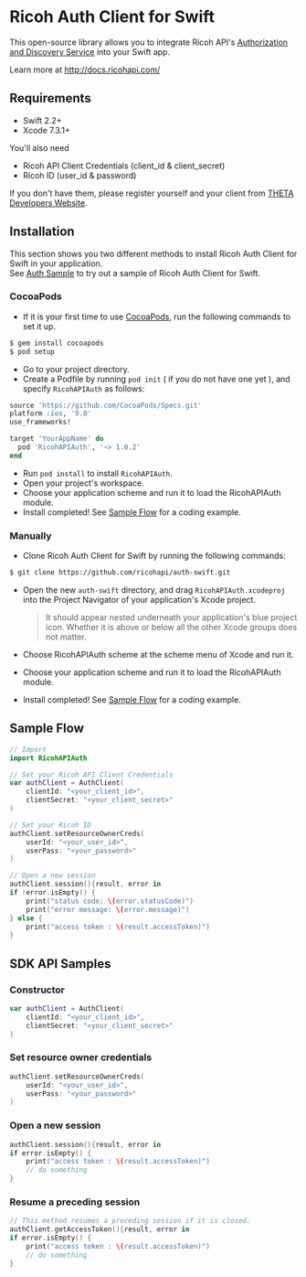 # Ricoh Auth Client for Swift

This open-source library allows you to integrate Ricoh API's [Authorization and Discovery Service](http://docs.ricohapi.com/docs/authorization-and-discovery-service/) into your Swift app.

Learn more at http://docs.ricohapi.com/

## Requirements

* Swift 2.2+
* Xcode 7.3.1+

You'll also need

* Ricoh API Client Credentials (client_id & client_secret)
* Ricoh ID (user_id & password)

If you don't have them, please register yourself and your client from [THETA Developers Website](http://contest.theta360.com/).

## Installation
This section shows you two different methods to install Ricoh Auth Client for Swift in your application.  
See [Auth Sample](https://github.com/ricohapi/auth-swift/tree/master/Sample#auth-sample) to try out a sample of Ricoh Auth Client for Swift.

### CocoaPods
* If it is your first time to use [CocoaPods](https://cocoapods.org/), run the following commands to set it up.
```sh
$ gem install cocoapods
$ pod setup
```

* Go to your project directory.
* Create a Podfile by running `pod init` ( if you do not have one yet ), and specify `RicohAPIAuth` as follows:
```ruby
source 'https://github.com/CocoaPods/Specs.git'
platform :ios, '9.0'
use_frameworks!

target 'YourAppName' do
  pod 'RicohAPIAuth', '~> 1.0.2'
end
```
* Run `pod install` to install `RicohAPIAuth`.
* Open your project's workspace.
* Choose your application scheme and run it to load the RicohAPIAuth module.
* Install completed! See [Sample Flow](https://github.com/ricohapi/auth-swift#sample-flow) for a coding example.

### Manually
* Clone Ricoh Auth Client for Swift by running the following commands:
```sh
$ git clone https://github.com/ricohapi/auth-swift.git
```
* Open the new `auth-swift` directory, and drag `RicohAPIAuth.xcodeproj` into the Project Navigator of your application's Xcode project.

    > It should appear nested underneath your application's blue project icon.
    > Whether it is above or below all the other Xcode groups does not matter.

* Choose RicohAPIAuth scheme at the scheme menu of Xcode and run it.
* Choose your application scheme and run it to load the RicohAPIAuth module.
* Install completed! See [Sample Flow](https://github.com/ricohapi/auth-swift#sample-flow) for a coding example.

## Sample Flow

```swift
// Import
import RicohAPIAuth

// Set your Ricoh API Client Credentials
var authClient = AuthClient(
    clientId: "<your_client_id>",
    clientSecret: "<your_client_secret>"
)

// Set your Ricoh ID
authClient.setResourceOwnerCreds(
    userId: "<your_user_id>",
    userPass: "<your_password>"
)

// Open a new session
authClient.session(){result, error in
if !error.isEmpty() {
    print("status code: \(error.statusCode)")
    print("error message: \(error.message)")
} else {
    print("access token : \(result.accessToken)")
}
```

## SDK API Samples

### Constructor
```swift
var authClient = AuthClient(
    clientId: "<your_client_id>",
    clientSecret: "<your_client_secret>"
)
```

### Set resource owner credentials
```swift
authClient.setResourceOwnerCreds(
    userId: "<your_user_id>",
    userPass: "<your_password>"
)
```

### Open a new session
```swift
authClient.session(){result, error in
if error.isEmpty() {
    print("access token : \(result.accessToken)")
    // do something
}
```

### Resume a preceding session
```swift
// This method resumes a preceding session if it is closed.
authClient.getAccessToken(){result, error in
if error.isEmpty() {
    print("access token : \(result.accessToken)")
    // do something
}
```
